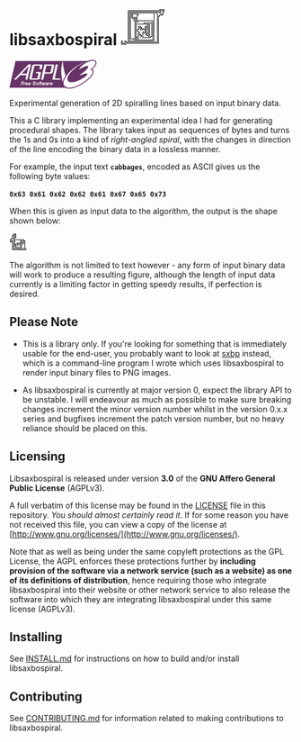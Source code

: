# libsaxbospiral ![libsaxbospiral](libsaxbospiral.png "libsaxbospiral")

![AGPL v3 Logo](agplv3-155x51.png "A logo used to show the AGPL v3.0 License")

Experimental generation of 2D spiralling lines based on input binary data.

This a C library implementing an experimental idea I had for generating procedural shapes. The library takes input as sequences of bytes and turns the 1s and 0s into a kind of *right-angled spiral*, with the changes in direction of the line encoding the binary data in a lossless manner.

For example, the input text **`cabbages`**, encoded as ASCII gives us the following byte values:

**`0x63 0x61 0x62 0x62 0x61 0x67 0x65 0x73`**

When this is given as input data to the algorithm, the output is the shape shown below:

!['cabbages', shown as a saxbospiral figure from encoded ASCII](example_01_cabbages.png "cabbages', shown as a saxbospiral figure from encoded ASCII")

The algorithm is not limited to text however - any form of input binary data will work to produce a resulting figure, although the length of input data currently is a limiting factor in getting speedy results, if perfection is desired.

## Please Note

- This is a library only. If you're looking for something that is immediately usable for the end-user, you probably want to look at [sxbp](https://github.com/saxbophone/sxbp) instead, which is a command-line program I wrote which uses libsaxbospiral to render input binary files to PNG images.

- As libsaxbospiral is currently at major version 0, expect the library API to be unstable. I will endeavour as much as possible to make sure breaking changes increment the minor version number whilst in the version 0.x.x series and bugfixes increment the patch version number, but no heavy reliance should be placed on this.

## Licensing

Libsaxbospiral is released under version **3.0** of the **GNU Affero General Public License** (AGPLv3).

A full verbatim of this license may be found in the [LICENSE](LICENSE) file in this repository. *You should almost certainly read it*. If for some reason you have not received this file, you can view a copy of the license at [http://www.gnu.org/licenses/](http://www.gnu.org/licenses/).

Note that as well as being under the same copyleft protections as the GPL License, the AGPL enforces these protections further by **including provision of the software via a network service (such as a website) as one of its definitions of distribution**, hence requiring those who integrate libsaxbospiral into their website or other network service to also release the software into which they are integrating libsaxbospiral under this same license (AGPLv3).

## Installing

See [INSTALL.md](INSTALL.md) for instructions on how to build and/or install libsaxbospiral.

## Contributing

See [CONTRIBUTING.md](CONTRIBUTING.md) for information related to making contributions to libsaxbospiral.
